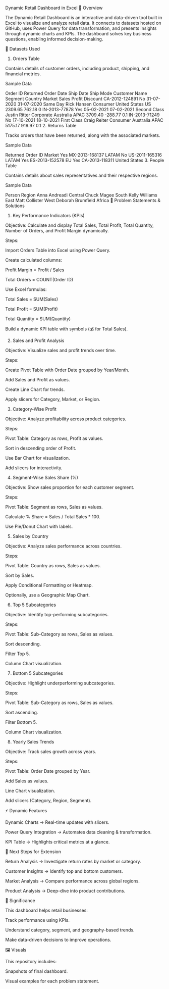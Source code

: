 Dynamic Retail Dashboard in Excel
📌 Overview

The Dynamic Retail Dashboard is an interactive and data-driven tool built in Excel to visualize and analyze retail data. It connects to datasets hosted on GitHub, uses Power Query for data transformation, and presents insights through dynamic charts and KPIs. The dashboard solves key business questions, enabling informed decision-making.

📂 Datasets Used
1. Orders Table

Contains details of customer orders, including product, shipping, and financial metrics.

Sample Data

Order ID	Returned	Order Date	Ship Date	Ship Mode	Customer Name	Segment	Country	Market	Sales	Profit	Discount
CA-2012-124891	No	31-07-2020	31-07-2020	Same Day	Rick Hansen	Consumer	United States	US	2309.65	762.18	0
IN-2013-77878	Yes	05-02-2021	07-02-2021	Second Class	Justin Ritter	Corporate	Australia	APAC	3709.40	-288.77	0.1
IN-2013-71249	No	17-10-2021	18-10-2021	First Class	Craig Reiter	Consumer	Australia	APAC	5175.17	919.97	0.1
2. Returns Table

Tracks orders that have been returned, along with the associated markets.

Sample Data

Returned	Order ID	Market
Yes	MX-2013-168137	LATAM
No	US-2011-165316	LATAM
Yes	ES-2013-152578	EU
Yes	CA-2013-118311	United States
3. People Table

Contains details about sales representatives and their respective regions.

Sample Data

Person	Region
Anna Andreadi	Central
Chuck Magee	South
Kelly Williams	East
Matt Collister	West
Deborah Brumfield	Africa
🚀 Problem Statements & Solutions
1. Key Performance Indicators (KPIs)

Objective: Calculate and display Total Sales, Total Profit, Total Quantity, Number of Orders, and Profit Margin dynamically.

Steps:

Import Orders Table into Excel using Power Query.

Create calculated columns:

Profit Margin = Profit / Sales

Total Orders = COUNT(Order ID)

Use Excel formulas:

Total Sales = SUM(Sales)

Total Profit = SUM(Profit)

Total Quantity = SUM(Quantity)

Build a dynamic KPI table with symbols (💰 for Total Sales).

2. Sales and Profit Analysis

Objective: Visualize sales and profit trends over time.

Steps:

Create Pivot Table with Order Date grouped by Year/Month.

Add Sales and Profit as values.

Create Line Chart for trends.

Apply slicers for Category, Market, or Region.

3. Category-Wise Profit

Objective: Analyze profitability across product categories.

Steps:

Pivot Table: Category as rows, Profit as values.

Sort in descending order of Profit.

Use Bar Chart for visualization.

Add slicers for interactivity.

4. Segment-Wise Sales Share (%)

Objective: Show sales proportion for each customer segment.

Steps:

Pivot Table: Segment as rows, Sales as values.

Calculate % Share = Sales / Total Sales * 100.

Use Pie/Donut Chart with labels.

5. Sales by Country

Objective: Analyze sales performance across countries.

Steps:

Pivot Table: Country as rows, Sales as values.

Sort by Sales.

Apply Conditional Formatting or Heatmap.

Optionally, use a Geographic Map Chart.

6. Top 5 Subcategories

Objective: Identify top-performing subcategories.

Steps:

Pivot Table: Sub-Category as rows, Sales as values.

Sort descending.

Filter Top 5.

Column Chart visualization.

7. Bottom 5 Subcategories

Objective: Highlight underperforming subcategories.

Steps:

Pivot Table: Sub-Category as rows, Sales as values.

Sort ascending.

Filter Bottom 5.

Column Chart visualization.

8. Yearly Sales Trends

Objective: Track sales growth across years.

Steps:

Pivot Table: Order Date grouped by Year.

Add Sales as values.

Line Chart visualization.

Add slicers (Category, Region, Segment).

⚡ Dynamic Features

Dynamic Charts → Real-time updates with slicers.

Power Query Integration → Automates data cleaning & transformation.

KPI Table → Highlights critical metrics at a glance.

🔮 Next Steps for Extension

Return Analysis → Investigate return rates by market or category.

Customer Insights → Identify top and bottom customers.

Market Analysis → Compare performance across global regions.

Product Analysis → Deep-dive into product contributions.

🎯 Significance

This dashboard helps retail businesses:

Track performance using KPIs.

Understand category, segment, and geography-based trends.

Make data-driven decisions to improve operations.

🖼 Visuals

This repository includes:

Snapshots of final dashboard.

Visual examples for each problem statement.
